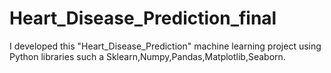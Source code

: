 # Heart_Disease_Prediction_final
I developed this "Heart_Disease_Prediction" machine learning project using Python libraries such a Sklearn,Numpy,Pandas,Matplotlib,Seaborn.
